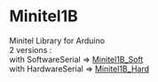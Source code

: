# Minitel1B
Minitel Library for Arduino<br>
2 versions :<br>
with SoftwareSerial => <a href="https://github.com/eserandour/Minitel1B_Soft">Minitel1B_Soft</a><br>
with HardwareSerial => <a href="https://github.com/eserandour/Minitel1B_Hard">Minitel1B_Hard</a><br>
